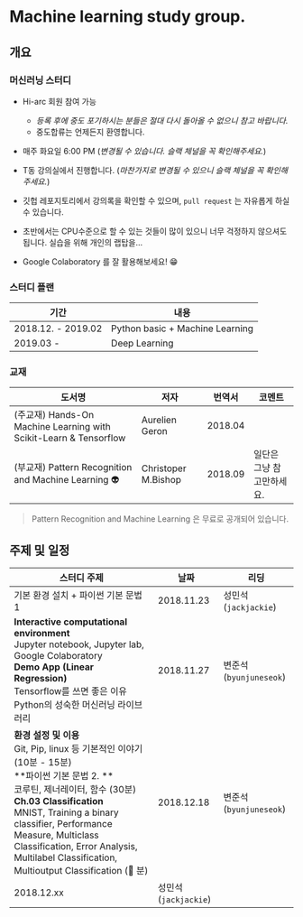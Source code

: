# Machine learning study group.

## 개요

### 머신러닝 스터디
 * Hi-arc 회원 참여 가능
   * *등록 후에 중도 포기하시는 분들은 절대 다시 돌아올 수 없으니 참고 바랍니다.*
   * 중도합류는 언제든지 환영합니다.

 * 매주 화요일 6:00 PM (*변경될 수 있습니다. 슬랙 체널을 꼭 확인해주세요.*)
 * T동 강의실에서 진행합니다. (*마찬가지로 변경될 수 있으니 슬랙 체널을 꼭 확인해주세요.*)
 * 깃헙 레포지토리에서 강의록을 확인할 수 있으며, `pull request` 는 자유롭게 하실 수 있습니다.
 * 초반에서는 CPU수준으로 할 수 있는 것들이 많이 있으니 너무 걱정하지 않으셔도 됩니다. 실습을 위해 개인의 랩탑을...
 * Google Colaboratory 를 잘 활용해보세요! :grin:



### 스터디 플랜

기간 | 내용
-|-
2018.12. - 2019.02 | Python basic + Machine Learning
2019.03 - | Deep Learning


### 교재

도서명 | 저자 | 번역서|코멘트
-|-|-|-
(주교재) Hands-On Machine Learning with Scikit-Learn & Tensorflow|Aurelien Geron|2018.04|
(부교재) Pattern Recognition and Machine Learning :alien: | Christoper M.Bishop | 2018.09 | 일단은 그냥 참고만하세요.
> Pattern Recognition and Machine Learning 은 무료로 공개되어 있습니다.



## 주제 및 일정

스터디 주제 | 날짜 | 리딩 
-|-|-
기본 환경 설치 + 파이썬 기본 문법 1 | 2018.11.23 | 성민석 (`jackjackie`) 
**Interactive computational environment** <br />    Jupyter notebook, Jupyter lab, Google Colaboratory<br />**Demo App (Linear Regression)**<br />     Tensorflow를 쓰면 좋은 이유<br />     Python의 성숙한 머신러닝 라이브러리 | 2018.11.27 |변준석 (`byunjuneseok`)
**환경 설정 및 이용**<br />    Git, Pip, linux 등 기본적인 이야기 (10분 - 15분)<br/>**파이썬 기본 문법 2. **<br/>    코루틴, 제너레이터, 함수 (30분)<br />**Ch.03 Classification**<br />MNIST, Training a binary classifier, Performance Measure, Multiclass Classification, Error Analysis, Multilabel Classification, Multioutput Classification (:see_no_evil: 분) | 2018.12.18 |변준석 (`byunjuneseok`)
 | 2018.12.xx |성민석 (`jackjackie`)

